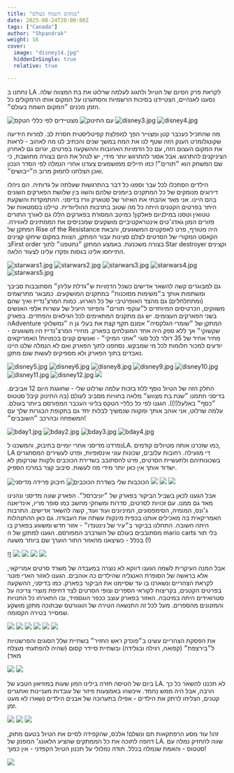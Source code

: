 ```yaml
---
title: "במקום השמח בעולם"
date: 2025-08-24T20:00:00Z
tags: ["Canada"]
author: "Shpandrak"
weight: 16
cover:
  image: "disney14.jpg"
  hiddenInSingle: true
  relative: true

---
```


נחתנו ב LA לקראת פרק הסיום של הטיול ולחגוג לעלמה שרלוט את בת המצווה שלה. נסענו לאנהיים, הצטיידנו בסיכות הרשמיות והסתערנו על המקום אותו הרמקולים כל הזמן מכנים ״המקום השמח בעולם״.

![](disney1.jpg "מצטיידים לפי כללי הטקס")
![](disney2.jpg "עם התינוק")
![disney3.jpg](disney3.jpg)
![disney4.jpg](disney4.jpg)

מה שהתכיל כעכבר קטן ומצוייר הפך למפלצת קפיטליסטית חסרת לב. למרות הידיעה שקונגלומרט הענק הזה שטף לנו את המח במשך שנים והכתיב לנו מה לאהוב - לראות את המקום העצום הזה, עם כל הדמויות האהובות וההשקעה בפרטים, יגרום גם לאחרון הציניקנים להתרגש. אבל אסור להתרגש יותר מידי, יש לנהל את היום בצורה מחושבת, כי שם המשחק הוא ״תורים״! כמו חיילים ממושמעים צעדנו אחרי הנמלה לפי הסדר הנכון ואכן הצלחנו לחמוק מרוב ה״ייבושים״. 

הילדים הסתכלו לכל עבר וספגו כל דבר בהתרגשות שעלתה על גדותיה. הם ניהלו דירוגים מנומקים של כל המתקנים ביומנים שלהם והשוו בין שלושת הפארקים השונים בהם היינו. אני מאד אהבתי את האיזור של סטארק וורז בדיסני. ההתמקדות והשקעת היתר בפרטים הקטנים היתה כל מה שטוב בתרבות ההוליוודית. טיילנו בסמטאות של טטואין וטסנו במילניום פאלקון! כמיטב המסורת בפארקים הללו גם לאורך התורים פזורים המון גאדג׳טים אינטראקטיביים מושקעים שמכניסים את הממתינים לאווירה. המתקן של Rise of the Resistance היה מטורף, פרט לאפקטים המשוגעים, והבאת הקאסט המקורי של הסרטים לצלם סצינות עבור המתקן, הצוות במקום שיחקו קצינים בFirst order בצורה משכנעת. באמצע המתקן ״נחטפנו״ לתוך Star destroyer וקצינים התייחסו אלינו בגסות ופקדו עלינו לצעוד הלאה.

![starwars1.jpg](starwars1.jpg)
![starwars2.jpg](starwars2.jpg)
![starwars3.jpg](starwars3.jpg)
![starwars4.jpg](starwars4.jpg "נחטפים על ידי המסדר הראשון")
![starwars5.jpg](starwars5.jpg)

גם למבוגרים קשה להשאר אדישים כשכל הדמויות ש״גדלת עליהן״ מסתובבות סביבך ומשתפות אותך ב״משימות מסוכנות״ במתקנים המושקעים. כמבוגר מתרשמים (ומתחלחלים) גם מהצד האופרטיבי של כל הארוע. כמות המרצ׳נדייז ואיך שהם משווקים, הכרטיסים המיוחדים ל״עוקפי תורים״ והפיזור היעיל של עשרות אלפי האנשים בשני הפארקים העצומים. יש גם מתקנים המתאימים לכל הגילאים והפחדים. בפארק הAdventure המתקן של ״שומרי הגלקסיה״ אמנם תקף קצת את בעלי גן ה ״נמשלוקי שקשוקי״ אך ללא ספק היה אחד המוצלחים בפארק. מחירי המרצ׳נדייז היו משוגעים - מחיר אחיד של 35 דולר לכל סוגי ״אוזני המיקי״ - ואנשים קונים בכמויות! האמריקאים יודעים למכור חלומות לכל מי שמבקש. נסחפנו לתוך הפארק ואם לא הנמלה שלנו היינו נאבדים בתוך הפארק ולא מספיקים לעשות שום מתקן.

![disney5.jpg](disney5.jpg "רק היום! אוזניים רבותיי!")
![disney6.jpg](disney6.jpg)
![disney8.jpg](disney8.jpg)
![disney9.jpg](disney9.jpg)
![disney10.jpg](disney10.jpg)
![disney11.jpg](disney11.jpg)
![disney12.jpg](disney12.jpg)
![](disney13.jpg)

החלק הזה של הטיול נוסף ללוז בזכות עלמה שרלוט שלי - שחוגגת היום 12 אביבים. בדיסני חתמנו ״שנת בת מצווש״ מלאה בחוויות מסביב לעולם (בה התינוק קיבל סטטוס ״כסף״ באלעל(!)). חגגנו לפי כל כלליי הטקס בליווי העכבר המפורסם ביותר בעולם. עלמה שרלוט, אני אוהב אותך ומקווה שנמשיך לבלות יחד גם בתקופת הבגרות שלך עם המשפחה ובהרכב ״השובבים״!

![bday1.jpg](bday1.jpg)
![bday2.jpg](bday2.jpg)
![bday3.jpg](bday3.jpg)
![bday4.jpg](bday4.jpg)

נפרדנו מדיסני אחרי יומיים בחיבוק, והמשכנו לLA. כמו שזכרנו אותה מטיולים קודמים, LA די מגעילה. רחובות עלובים, שכונות עוני אינסופיות, ופרט לעשירים המסתגרים בשכונותיהם ולתעשיית הסרטים, פרט להסתובב בשדירת הכוכבים ולקוות שנרקומן לא ישדוד אותך אין כאן יותר מידי מה לעשות. סיבוב קצר במרכז הספיק. 

![](disney14.jpg "חיבוק פרידה מדיסני")
![](la1.jpg "הכוכבות שלי בשדרת הכוכבים")
![](la2.jpg)
![](la3.jpg)
![](la4.jpg)

אבל הגענו לכאן בשביל הביקור בפארק של ״יוניברסל״. הפארק שונה מדיסני ונהנינו מאד גם ממנו. עם זכויות לסרטים, סדרות ומשחקי מחשב כמו סופר מריו, אינדיאנה ג׳ונס, המומיה, הסימפסונים, המיניונים ועוד ועוד, קשה להשאר אדישים. התרבות האמריקאית בה מאכילים אותנו בכפית מינקות עשתה את העבודה. גם כאן ההתנהלות היתה חשובה. התחלנו בביקור ב״עיר של נינטנדו״ - אזור חדש ומשוגע בפארק בו מסתובבים בעולם של השרברב המפורסם. הגענו למתקן של ה mario carts בלי תור בכלל - כשיצאנו מהאזור התור הוערך שם ביותר משעה (!)

!][](universal1.jpg)
![](universal2.jpg)
![](universal3.jpg)
![](universal4.jpg)
![](universal5.jpg)

אבל המנה העיקרית לשמה הגענו דווקא לא נוצרה במעבדה של משרד סרטים אמריקאי, אלא בראשה של הסופרת האנגליה שהילדים כה אוהבים. הגענו לאזור הארי פוטר לקראת הצהריים ונשארנו בו עד שסיימנו את הביקור בפארק. כמו בדיסני, ההשקעה בפרטים הקטנים, בקריצות לקוראי הספרים וצופי הסרטים לצד דחיפת מוצרי צריכה על סטרואידים היתה במיטבה. האזור בפארק עוצב ככפר הוגסמיד, ובו התארחו כל החנויות והמזנונים מהספרים. מעל לכל זה התנשאה הטירה של הוגוורטס שבתוכה מתקן מושקע שמסייר בטירה הקסומה.

![](potter1.jpg)
![](potter2.jpg)
![](potter3.jpg)
![](potter4.jpg)
![](potter5.jpg)
![](potter6.jpg)

את הפסקת הצהריים עשינו ב״פונדק ראש החזיר״ בשתיית שלל הסוגים והפרשנויות ל״בירצפת״ (קפואה, רגילה ובגלידה) ובשתיית סיידר קסום (שהיה להפתעתי מוצלח מאד)

![](potter7.jpg)
![](potter8.jpg)

ביום של הטיסה חזרה בילינו המון שעות במוזיאון הטבע של LA. לא תכננו להשאר כל כך הרבה, אבל היה ממש נחמד. איכשהו באמצעות פיזור של עובדות מעניינות ואתגרים קטנים, הצליחו לרתק את הילדים - אפילו בתערוכה של אבנים הילדים נשארו לא מעט זמן.

![](mus1.jpg)
![](mus2.jpg)
![](mus3.jpg)

זהו! עוד מסע הרפתקאות תם ונשלם! אלכס, שהקפידה לסיים את הטיול בטעם מתוק, דחפה לתוכה את כל הממתקים שהציע הלאונג׳ המפנק של LA. שווה להחזיק נמלה עם סטטוס - והאמת שנמלה בכלל. תודה נמלולי על תכנון הטיול הקפדני - אין כמוך!



![](bye.jpg)